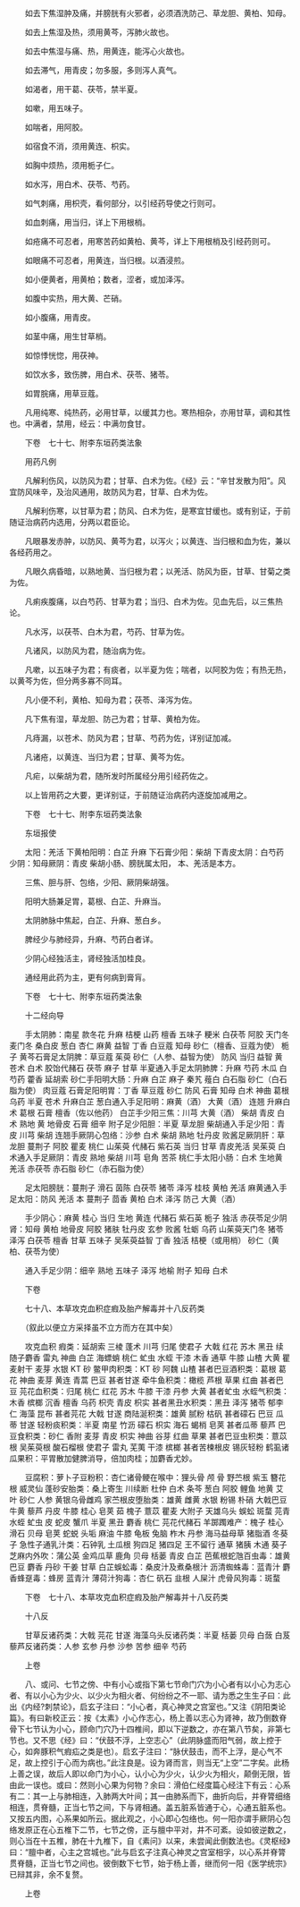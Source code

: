 <!-- { "loadSidebar": true } -->
　　如去下焦湿肿及痛，并膀胱有火邪者，必须酒洗防己、草龙胆、黄柏、知母。

　　如去上焦湿及热，须用黄芩，泻肺火故也。

　　如去中焦湿与痛、热，用黄连，能泻心火故也。

　　如去滞气，用青皮；勿多服，多则泻人真气。

　　如渴者，用干葛、茯苓，禁半夏。

　　如嗽，用五味子。

　　如喘者，用阿胶。

　　如宿食不消，须用黄连、枳实。

　　如胸中烦热，须用栀子仁。

　　如水泻，用白术、茯苓、芍药。

　　如气刺痛，用枳壳，看何部分，以引经药导使之行则可。

　　如血刺痛，用当归，详上下用根梢。

　　如疮痛不可忍者，用寒苦药如黄柏、黄芩，详上下用根梢及引经药则可。

　　如眼痛不可忍者，用黄连，当归根。以酒浸煎。

　　如小便黄者，用黄柏；数者，涩者，或加泽泻。

　　如腹中实热，用大黄、芒硝。

　　如小腹痛，用青皮。

　　如茎中痛，用生甘草梢。

　　如惊悸恍惚，用茯神。

　　如饮水多，致伤脾，用白术、茯苓、猪苓。

　　如胃脘痛，用草豆蔻。

　　凡用纯寒、纯热药，必用甘草，以缓其力也。寒热相杂，亦用甘草，调和其性也。中满者，禁用，经云：中满勿食甘。

　　下卷　七十七、附李东垣药类法象

　　用药凡例

　　凡解利伤风，以防风为君；甘草、白术为佐。《经》云：“辛甘发散为阳”。风宜防风味辛，及治风通用，故防风为君，甘草、白术为佐。

　　凡解利伤寒，以甘草为君；防风、白术为佐，是寒宜甘缓也。或有别证，于前随证治病药内选用，分两以君臣论。

　　凡眼暴发赤肿，以防风、黄芩为君，以泻火；以黄连、当归根和血为佐，兼以各经药用之。

　　凡眼久病昏暗，以熟地黄、当归根为君；以羌活、防风为臣，甘草、甘菊之类为佐。

　　凡痢疾腹痛，以白芍药、甘草为君；当归、白术为佐。见血先后，以三焦热论。

　　凡水泻，以茯苓、白木为君，芍药、甘草为佐。

　　凡诸风，以防风为君，随治病为佐。

　　凡嗽，以五味子为君；有痰者，以半夏为佐；喘者，以阿胶为佐；有热无热，以黄芩为佐，但分两多寡不同耳。

　　凡小便不利，黄柏、知母为君；茯苓、泽泻为佐。

　　凡下焦有湿，草龙胆、防己为君；甘草、黄柏为佐。

　　凡痔漏，以苍术、防风为君；甘草、芍药为佐，详别证加减。

　　凡诸疮，以黄连、当归为君；甘草、黄芩为佐。

　　凡疟，以柴胡为君，随所发时所属经分用引经药佐之。

　　以上皆用药之大要，更详别证，于前随证治病药内逐旋加减用之。

　　下卷　七十七、附李东垣药类法象

　　东垣报使

　　太阳：羌活 下黄柏阳明：白芷 升麻 下石膏少阳：柴胡 下青皮太阴：白芍药少阴：知母厥阴：青皮 柴胡小肠、膀胱属太阳， 本、羌活是本方。

　　三焦、胆与肝、包络，少阳、厥阴柴胡强。

　　阳明大肠兼足胃，葛根、白芷、升麻当。

　　太阴肺脉中焦起，白芷、升麻、葱白乡。

　　脾经少与肺经异，升麻、芍药白者详。

　　少阴心经独活主，肾经独活加桂良。

　　通经用此药为主，更有何病到膏肓。

　　下卷　七十七、附李东垣药类法象

　　十二经向导

　　手太阴肺：南星 款冬花 升麻 桔梗 山药 檀香 五味子 粳米 白茯苓 阿胶 天门冬麦门冬 桑白皮 葱白 杏仁 麻黄 益智 丁香 白豆蔻 知母 砂仁（檀香、豆蔻为使） 栀子 黄芩石膏足太阴脾：草豆蔻 茱萸 砂仁（人参、益智为使） 防风 当归 益智 黄 苍术 白术 胶饴代赭石 茯苓 麻子 甘草 半夏通入手足太阴肺脾：升麻 芍药 木瓜 白芍药 藿香 延胡索 砂仁手阳明大肠：升麻 白芷 麻子 秦艽 薤白 白石脂 砂仁（白石脂为使） 肉豆蔻 石膏足阳明胃：丁香 草豆蔻 砂仁 防风 石膏 知母 白术 神曲 葛根 乌药 半夏 苍术 升麻白芷 葱白通入手足阳明：麻黄（酒） 大黄（酒） 连翘 升麻白术 葛根 石膏 檀香（佐以他药） 白芷手少阳三焦：川芎 大黄（酒） 柴胡 青皮 白术 熟地 黄 地骨皮 石膏 细辛 附子足少阳胆：半夏 草龙胆 柴胡通入手足少阳：青皮 川芎 柴胡 连翘手厥阴心包络：沙参 白术 柴胡 熟地 牡丹皮 败酱足厥阴肝：草龙胆 蔓荆子 阿胶 瞿麦 桃仁 山茱萸 代赭石 紫石英 当归 甘草 青皮羌活 吴茱萸 白术通入手足厥阴：青皮 熟地 柴胡 川芎 皂角 苦茶 桃仁手太阳小肠：白术 生地黄 羌活 赤茯苓 赤石脂 砂仁（赤石脂为使）

　　足太阳膀胱：蔓荆子 滑石 茵陈 白茯苓 猪苓 泽泻 桂枝 黄柏 羌活 麻黄通入手足太阳：防风 羌活 本 蔓荆子 茴香 黄柏 白术 泽泻 防己 大黄（酒）

　　手少阴心：麻黄 桂心 当归 生地 黄连 代赭石 紫石英 栀子 独活 赤茯苓足少阴肾：知母 黄柏 地骨皮 阿胶 猪肤 牡丹皮 玄参 败酱 牡蛎 乌药 山茱萸天门冬 猪苓 泽泻 白茯苓 檀香 甘草 五味子 吴茱萸益智 丁香 独活 桔梗（或用梢） 砂仁（黄柏、茯苓为使）

　　通入手足少阴：细辛 熟地 五味子 泽泻 地榆 附子 知母 白术

　　下卷

　　七十八、本草攻克血积症瘕及胎产解毒并十八反药类

　　（叙此以便立方采择虽不立方而方在其中矣）

　　攻克血积 瘕类：延胡索 三棱 蓬术 川芎 归尾 使君子 大戟 红花 苏木 黑丑 续随子麝香 雷丸 神曲 白芷 海螵蛸 桃仁 虻虫 水蛭 干漆 木香 通草 牛膝 山楂 大黄 瞿麦射干 麦芽 水银 KT 砂 鳖甲肉积类：KT 砂 阿魏 山楂 甚者巴豆酒积类：葛根 葛花 神曲 麦芽 黄连 青蒿 巴豆 甚者甘遂 牵牛鱼积类：橄榄 芦根 草果 红曲 甚者巴豆 芫花血积类：归尾 桃仁 红花 苏木 牛膝 干漆 丹参 大黄 甚者虻虫 水蛭气积类：木香 槟榔 沉香 檀香 乌药 枳壳 青皮 枳实 甚者黑丑水积类：黑丑 泽泻 猪苓 郁李仁 海藻 昆布 甚者芫花 大戟 甘遂 商陆涎积类：雄黄 腻粉 枯矾 甚者礞石 巴豆 瓜蒂 甘遂 轻粉痰积类：半夏 南星 竹沥 礞石 枳实 海石 蝎梢 皂荚 甚者瓜蒂 藜芦 巴豆食积类：砂仁 香附 麦芽 青皮 枳实 神曲 谷芽 红曲 草果 甚者巴豆虫积类：薏苡根 吴茱萸根 酸石榴根 使君子 雷丸 芜荑 干漆 槟榔 甚者苦楝根皮 锡灰轻粉 鹤虱诸瓜果积：平胃散加健脾消导，倍加肉桂；加麝香尤妙。

　　豆腐积：萝卜子豆粉积：杏仁诸骨鲠在喉中：狸头骨 颅 骨 野苎根 紫玉 簪花根 威灵仙 蓬砂安胎类：桑上寄生 川续断 杜仲 白术 条芩 葱白 阿胶 鲤鱼 地黄 艾叶 砂仁 人参 黄银乌骨雌鸡 家苎根皮堕胎类：雄黄 雌黄 水银 粉锡 朴硝 大戟巴豆 牛黄 藜芦 丹皮 牛膝 桂心 皂荚 茹 槐子 薏苡 瞿麦 大附子 天雄乌头 蜈蚣 斑蝥 芫青 水蛭 虻虫 皮 蛇皮 蟹爪 半夏 黑丑 麝香 桃仁 芫花代赭石 羊踯躅难产：槐子 桂心 滑石 贝母 皂荚 蛇蜕 头垢 麻油 牛膝 龟板 兔脑 柞木 丹参 海马益母草 猪脂酒 冬葵子 急性子通乳汁类：石钟乳 土瓜根 狗四足 猪四足 王不留行 通草 猪胰 木通 葵子 芝麻内外吹：蒲公英 金鸡瓜草 鹿角 贝母 栝蒌 青皮 白芷 芭蕉根蛇虺百虫毒：雄黄 巴豆 麝香 丹砂 干姜 甘草 白芷蜈蚣毒：桑皮汁及煮桑根汁 沥清蜘蛛毒：蓝青汁 麝香蜂趸毒：蜂房 蓝青汁 薄荷汁狗毒：杏仁 矾石 韭根 人屎汁 虎骨风狗毒：斑蝥

　　下卷　七十八、本草攻克血积症瘕及胎产解毒并十八反药类

　　十八反

　　甘草反诸药类：大戟 芫花 甘遂 海藻乌头反诸药类：半夏 栝蒌 贝母 白蔹 白芨藜芦反诸药类：人参 玄参 丹参 沙参 苦参 细辛 芍药

　　上卷

　　八、或问、七节之傍、中有小心或指下第七节命门穴为小心者有以小心为志心者、有以小心为少火、以少火为相火者、何纷纷之不一耶、请为悉之生生子曰：此出《内经?刺禁论》，启玄子注曰：“小心者，真心神灵之宫室也。”又注《阴阳类论篇》。有曰新校正云：按《太素》小心作志心，杨上善以志心为肾神，故乃倒数脊骨下七节认为小心，顾命门穴乃十四椎间，即以下逆数之，亦在第八节矣，非第七节也。又不思《经》曰：“伏鼓不浮，上空志心”（此阴脉盛而阳气弱，故上控于心，如奔豚积气瘕疝之类是也）。启玄子注曰：“脉伏鼓击，而不上浮，是心气不足，故上控引于心而为病也。”此注良是。设为肾而言，则当无“上空”二字矣。此杨上善之误，故后人即以命门为小心，认小心为少火，认少火为相火，颠倒无限，皆由此一误也。或曰：然则小心果为何物？余曰：滑伯仁经度篇心经注下有云：心系有二：其一上与肺相连，入肺两大叶间；其一由肺系而下，曲折向后，并脊膂细络相连，贯脊髓，正当七节之间，下与肾相通。盖五脏系皆通于心，心通五脏系也。又按五内图，心系果如所云。据此观之，小心即心包络也。何一阳亦谓手厥阴心包络发原正在心五椎下二节，七节之傍，正与膻中平对，井不可紊。设如彼逆数之，则心当在十五椎，肺在十九椎下，自《素问》以来，未尝闻此倒数法也。《灵枢经》曰：“膻中者，心主之宫城也。”此与启玄子注真心神灵之宫室相孚，以心系并脊膂贯脊髓，正当七节之间也。彼倒数下七节，始于杨上善，继而何一阳《医学统宗》已辩其非，余不复赘。

　　上卷

